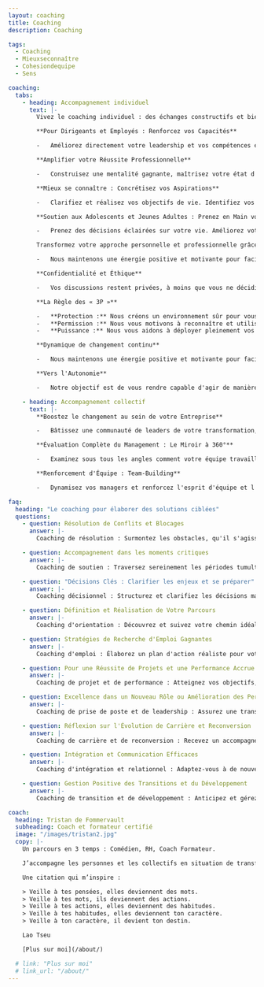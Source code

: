 ```yaml
---
layout: coaching
title: Coaching
description: Coaching

tags:
  - Coaching
  - Mieuxseconnaître
  - Cohesiondequipe
  - Sens

coaching:
  tabs:
    - heading: Accompagnement individuel
      text: |-
        Vivez le coaching individuel : des échanges constructifs et bienveillants qui favorisent le passage à l'action en confort et en sérénité

        **Pour Dirigeants et Employés : Renforcez vos Capacités**

        -   Améliorez directement votre leadership et vos compétences en gestion. Devenez plus assertif, influent, et trouvez satisfaction et réussite dans votre rôle.

        **Amplifier votre Réussite Professionnelle**

        -   Construisez une mentalité gagnante, maîtrisez votre état d'esprit, renforcez votre confiance en vous. Naviguez avec succès vos changements de carrière et instaurez des habitudes de travail productives.

        **Mieux se connaître : Concrétisez vos Aspirations**

        -   Clarifiez et réalisez vos objectifs de vie. Identifiez vos valeurs, talents, et besoins essentiels. Exprimez votre véritable identité et discutez de ce qui compte vraiment pour vous dans tous les aspects de votre vie.

        **Soutien aux Adolescents et Jeunes Adultes : Prenez en Main votre Avenir**

        -   Prenez des décisions éclairées sur votre vie. Améliorez votre confiance en vous, orientez vos choix d'études, boostez vos performances académiques et professionnelles. Préparez-vous pour les examens, décrochez des stages et des premiers emplois, tout en gérant efficacement votre vie sociale et familiale.

        Transformez votre approche personnelle et professionnelle grâce à un coaching ciblé et pragmatique. Agissez maintenant pour une vie plus épanouie et réussie.

        -   Nous maintenons une énergie positive et motivante pour faciliter et ancrer les changements souhaités.

        **Confidentialité et Éthique**

        -   Vos discussions restent privées, à moins que vous ne décidiez autrement.

        **La Règle des « 3P »**

        -   **Protection :** Nous créons un environnement sûr pour vous exprimer librement.
        -   **Permission :** Nous vous motivons à reconnaître et utiliser vos forces et votre potentiel.
        -   **Puissance :** Nous vous aidons à déployer pleinement vos capacités.

        **Dynamique de changement continu**

        -   Nous maintenons une énergie positive et motivante pour faciliter et ancrer les changements souhaités.

        **Vers l'Autonomie**

        -   Notre objectif est de vous rendre capable d'agir de manière autonome, en s'appuyant sur vos propres ressources et compétences

    - heading: Accompagnement collectif
      text: |-
        **Boostez le changement au sein de votre Entreprise**

        -   Bâtissez une communauté de leaders de votre transformation, traduisez vos enjeux en actions terrain, partagez sens, vision et ambition suscitant l'adhésion des parties prenantes, incarnez vos valeurs tout en veillant à leur alignement avec vos comportements Identifiez concrètement vos défis et transformez-les en plans d'action réels. Fédérez vos équipes autour d'une vision et d'objectifs communs qui motivent et impliquent chacun.

        **Évaluation Complète du Management : Le Miroir à 360°**

        -   Examinez sous tous les angles comment votre équipe travaille ensemble : l'harmonie du groupe, la qualité de votre travail, la manière dont vous collaborez au-delà des frontières et l'efficacité de vos réunions de direction. Utilisez ces insights pour prendre des décisions éclairées et agir de manière cohérente.

        **Renforcement d'Équipe : Team-Building**

        -   Dynamisez vos managers et renforcez l'esprit d'équipe et l'engagement de tous. Naviguez efficacement à travers les moments de croissance et les périodes plus calmes, et mettez en valeur le potentiel de chacun, tout en partageant un moment convivial et constructif.

faq:
  heading: "Le coaching pour élaborer des solutions ciblées"
  questions:
    - question: Résolution de Conflits et Blocages
      answer: |-
        Coaching de résolution : Surmontez les obstacles, qu'il s'agisse de tensions interpersonnelles, de stress, ou de difficultés à vous affirmer, pour libérer votre potentiel de croissance.

    - question: Accompagnement dans les moments critiques
      answer: |-
        Coaching de soutien : Traversez sereinement les périodes tumultueuses, qu'elles soient d'ordre personnel ou professionnel, et transformez les défis en tremplins pour l'avenir.

    - question: "Décisions Clés : Clarifier les enjeux et se préparer"
      answer: |-
        Coaching décisionnel : Structurez et clarifiez les décisions majeures, qu'elles concernent votre carrière ou des choix de vie personnels, en affinant votre argumentation pour des présentations et négociations à fort enjeu.

    - question: Définition et Réalisation de Votre Parcours
      answer: |-
        Coaching d'orientation : Découvrez et suivez votre chemin idéal, en identifiant clairement vos atouts et en construisant un projet de vie aligné sur vos aspirations.

    - question: Stratégies de Recherche d'Emploi Gagnantes
      answer: |-
        Coaching d'emploi : Élaborez un plan d'action réaliste pour votre future carrière, renforcez votre confiance et soyez prêt à choisir parmi plusieurs propositions, tout en préparant efficacement vos négociations contractuelles.

    - question: Pour une Réussite de Projets et une Performance Accrue
      answer: |-
        Coaching de projet et de performance : Atteignez vos objectifs, que ce soit dans la réalisation de projets ambitieux ou l'amélioration de vos compétences en management, tout en surmontant la peur de l'échec.

    - question: Excellence dans un Nouveau Rôle ou Amélioration des Performances Actuelles
      answer: |-
        Coaching de prise de poste et de leadership : Assurez une transition fluide vers de nouvelles responsabilités ou optimisez votre impact dans votre rôle actuel, en améliorant votre interaction avec l'équipe et la direction.

    - question: Réflexion sur l'Évolution de Carrière et Reconversion
      answer: |-
        Coaching de carrière et de reconversion : Recevez un accompagnement personnalisé pour naviguer dans les étapes cruciales de votre vie professionnelle, que vous aspiriez à un changement radical ou à réaliser un rêve longtemps caressé.

    - question: Intégration et Communication Efficaces
      answer: |-
        Coaching d'intégration et relationnel : Adaptez-vous à de nouveaux environnements, que ce soit dans un cadre professionnel ou personnel, et améliorez vos compétences relationnelles pour une harmonie accrue.

    - question: Gestion Positive des Transitions et du Développement
      answer: |-
        Coaching de transition et de développement : Anticipez et gérez les changements de vie avec assurance, en bénéficiant d'un soutien continu pour votre développement personnelle et professionnelle.

coach:
  heading: Tristan de Fommervault
  subheading: Coach et formateur certifié
  image: "/images/tristan2.jpg"
  copy: |-
    Un parcours en 3 temps : Comédien, RH, Coach Formateur. 

    J’accompagne les personnes et les collectifs en situation de transformation. 

    Une citation qui m’inspire : 

    > Veille à tes pensées, elles deviennent des mots.  
    > Veille à tes mots, ils deviennent des actions.  
    > Veille à tes actions, elles deviennent des habitudes.  
    > Veille à tes habitudes, elles deviennent ton caractère.  
    > Veille à ton caractère, il devient ton destin.  

    Lao Tseu

    [Plus sur moi](/about/)

  # link: "Plus sur moi"
  # link_url: "/about/"
---
```


